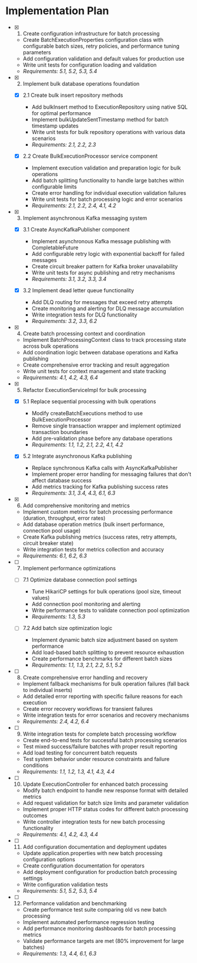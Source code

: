 # Implementation Plan

- [x] 1. Create configuration infrastructure for batch processing
  - Create BatchExecutionProperties configuration class with configurable batch sizes, retry policies, and performance tuning parameters
  - Add configuration validation and default values for production use
  - Write unit tests for configuration loading and validation
  - _Requirements: 5.1, 5.2, 5.3, 5.4_

- [x] 2. Implement bulk database operations foundation
  - [x] 2.1 Create bulk insert repository methods
    - Add bulkInsert method to ExecutionRepository using native SQL for optimal performance
    - Implement bulkUpdateSentTimestamp method for batch timestamp updates
    - Write unit tests for bulk repository operations with various data scenarios
    - _Requirements: 2.1, 2.2, 2.3_

  - [x] 2.2 Create BulkExecutionProcessor service component
    - Implement execution validation and preparation logic for bulk operations
    - Add batch splitting functionality to handle large batches within configurable limits
    - Create error handling for individual execution validation failures
    - Write unit tests for batch processing logic and error scenarios
    - _Requirements: 2.1, 2.2, 2.4, 4.1, 4.2_

- [x] 3. Implement asynchronous Kafka messaging system
  - [x] 3.1 Create AsyncKafkaPublisher component
    - Implement asynchronous Kafka message publishing with CompletableFuture
    - Add configurable retry logic with exponential backoff for failed messages
    - Create circuit breaker pattern for Kafka broker unavailability
    - Write unit tests for async publishing and retry mechanisms
    - _Requirements: 3.1, 3.2, 3.3, 3.4_

  - [x] 3.2 Implement dead letter queue functionality
    - Add DLQ routing for messages that exceed retry attempts
    - Create monitoring and alerting for DLQ message accumulation
    - Write integration tests for DLQ functionality
    - _Requirements: 3.2, 3.3, 6.2_

- [x] 4. Create batch processing context and coordination
  - Implement BatchProcessingContext class to track processing state across bulk operations
  - Add coordination logic between database operations and Kafka publishing
  - Create comprehensive error tracking and result aggregation
  - Write unit tests for context management and state tracking
  - _Requirements: 4.1, 4.2, 4.3, 6.4_

- [x] 5. Refactor ExecutionServiceImpl for bulk processing
  - [x] 5.1 Replace sequential processing with bulk operations
    - Modify createBatchExecutions method to use BulkExecutionProcessor
    - Remove single transaction wrapper and implement optimized transaction boundaries
    - Add pre-validation phase before any database operations
    - _Requirements: 1.1, 1.2, 2.1, 2.2, 4.1, 4.2_

  - [x] 5.2 Integrate asynchronous Kafka publishing
    - Replace synchronous Kafka calls with AsyncKafkaPublisher
    - Implement proper error handling for messaging failures that don't affect database success
    - Add metrics tracking for Kafka publishing success rates
    - _Requirements: 3.1, 3.4, 4.3, 6.1, 6.3_

- [x] 6. Add comprehensive monitoring and metrics
  - Implement custom metrics for batch processing performance (duration, throughput, error rates)
  - Add database operation metrics (bulk insert performance, connection pool usage)
  - Create Kafka publishing metrics (success rates, retry attempts, circuit breaker state)
  - Write integration tests for metrics collection and accuracy
  - _Requirements: 6.1, 6.2, 6.3_

- [ ] 7. Implement performance optimizations
  - [ ] 7.1 Optimize database connection pool settings
    - Tune HikariCP settings for bulk operations (pool size, timeout values)
    - Add connection pool monitoring and alerting
    - Write performance tests to validate connection pool optimization
    - _Requirements: 1.3, 5.3_

  - [ ] 7.2 Add batch size optimization logic
    - Implement dynamic batch size adjustment based on system performance
    - Add load-based batch splitting to prevent resource exhaustion
    - Create performance benchmarks for different batch sizes
    - _Requirements: 1.1, 1.3, 2.1, 2.2, 5.1, 5.2_

- [ ] 8. Create comprehensive error handling and recovery
  - Implement fallback mechanisms for bulk operation failures (fall back to individual inserts)
  - Add detailed error reporting with specific failure reasons for each execution
  - Create error recovery workflows for transient failures
  - Write integration tests for error scenarios and recovery mechanisms
  - _Requirements: 2.4, 4.2, 6.4_

- [ ] 9. Write integration tests for complete batch processing workflow
  - Create end-to-end tests for successful batch processing scenarios
  - Test mixed success/failure batches with proper result reporting
  - Add load testing for concurrent batch requests
  - Test system behavior under resource constraints and failure conditions
  - _Requirements: 1.1, 1.2, 1.3, 4.1, 4.3, 4.4_

- [ ] 10. Update ExecutionController for enhanced batch processing
  - Modify batch endpoint to handle new response format with detailed metrics
  - Add request validation for batch size limits and parameter validation
  - Implement proper HTTP status codes for different batch processing outcomes
  - Write controller integration tests for new batch processing functionality
  - _Requirements: 4.1, 4.2, 4.3, 4.4_

- [ ] 11. Add configuration documentation and deployment updates
  - Update application.properties with new batch processing configuration options
  - Create configuration documentation for operators
  - Add deployment configuration for production batch processing settings
  - Write configuration validation tests
  - _Requirements: 5.1, 5.2, 5.3, 5.4_

- [ ] 12. Performance validation and benchmarking
  - Create performance test suite comparing old vs new batch processing
  - Implement automated performance regression testing
  - Add performance monitoring dashboards for batch processing metrics
  - Validate performance targets are met (80% improvement for large batches)
  - _Requirements: 1.3, 4.4, 6.1, 6.3_